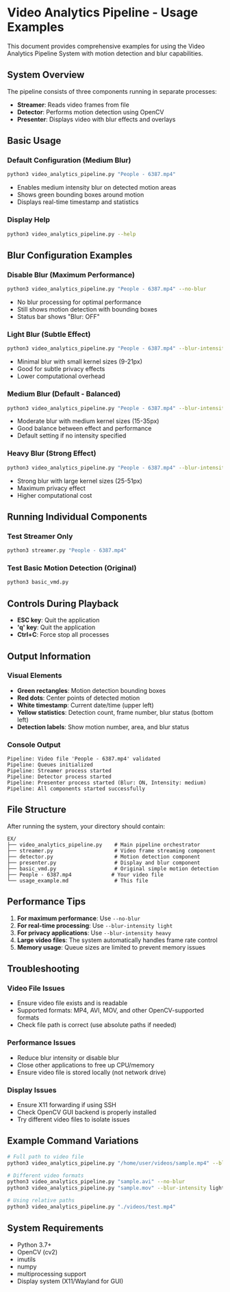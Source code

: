 # Video Analytics Pipeline - Usage Examples

This document provides comprehensive examples for using the Video Analytics Pipeline System with motion detection and blur capabilities.

## System Overview

The pipeline consists of three components running in separate processes:
- **Streamer**: Reads video frames from file
- **Detector**: Performs motion detection using OpenCV
- **Presenter**: Displays video with blur effects and overlays

## Basic Usage

### Default Configuration (Medium Blur)
```bash
python3 video_analytics_pipeline.py "People - 6387.mp4"
```
- Enables medium intensity blur on detected motion areas
- Shows green bounding boxes around motion
- Displays real-time timestamp and statistics

### Display Help
```bash
python3 video_analytics_pipeline.py --help
```

## Blur Configuration Examples

### Disable Blur (Maximum Performance)
```bash
python3 video_analytics_pipeline.py "People - 6387.mp4" --no-blur
```
- No blur processing for optimal performance
- Still shows motion detection with bounding boxes
- Status bar shows "Blur: OFF"

### Light Blur (Subtle Effect)
```bash
python3 video_analytics_pipeline.py "People - 6387.mp4" --blur-intensity light
```
- Minimal blur with small kernel sizes (9-21px)
- Good for subtle privacy effects
- Lower computational overhead

### Medium Blur (Default - Balanced)
```bash
python3 video_analytics_pipeline.py "People - 6387.mp4" --blur-intensity medium
```
- Moderate blur with medium kernel sizes (15-35px)
- Good balance between effect and performance
- Default setting if no intensity specified

### Heavy Blur (Strong Effect)
```bash
python3 video_analytics_pipeline.py "People - 6387.mp4" --blur-intensity heavy
```
- Strong blur with large kernel sizes (25-51px)
- Maximum privacy effect
- Higher computational cost

## Running Individual Components

### Test Streamer Only
```bash
python3 streamer.py "People - 6387.mp4"
```

### Test Basic Motion Detection (Original)
```bash
python3 basic_vmd.py
```

## Controls During Playback

- **ESC key**: Quit the application
- **'q' key**: Quit the application  
- **Ctrl+C**: Force stop all processes

## Output Information

### Visual Elements
- **Green rectangles**: Motion detection bounding boxes
- **Red dots**: Center points of detected motion
- **White timestamp**: Current date/time (upper left)
- **Yellow statistics**: Detection count, frame number, blur status (bottom left)
- **Detection labels**: Show motion number, area, and blur status

### Console Output
```
Pipeline: Video file 'People - 6387.mp4' validated
Pipeline: Queues initialized
Pipeline: Streamer process started
Pipeline: Detector process started
Pipeline: Presenter process started (Blur: ON, Intensity: medium)
Pipeline: All components started successfully
```

## File Structure

After running the system, your directory should contain:
```
EX/
├── video_analytics_pipeline.py    # Main pipeline orchestrator
├── streamer.py                    # Video frame streaming component
├── detector.py                    # Motion detection component
├── presenter.py                   # Display and blur component
├── basic_vmd.py                   # Original simple motion detection
├── People - 6387.mp4             # Your video file
└── usage_example.md               # This file
```

## Performance Tips

1. **For maximum performance**: Use `--no-blur`
2. **For real-time processing**: Use `--blur-intensity light`
3. **For privacy applications**: Use `--blur-intensity heavy`
4. **Large video files**: The system automatically handles frame rate control
5. **Memory usage**: Queue sizes are limited to prevent memory issues

## Troubleshooting

### Video File Issues
- Ensure video file exists and is readable
- Supported formats: MP4, AVI, MOV, and other OpenCV-supported formats
- Check file path is correct (use absolute paths if needed)

### Performance Issues
- Reduce blur intensity or disable blur
- Close other applications to free up CPU/memory
- Ensure video file is stored locally (not network drive)

### Display Issues
- Ensure X11 forwarding if using SSH
- Check OpenCV GUI backend is properly installed
- Try different video files to isolate issues

## Example Command Variations

```bash
# Full path to video file
python3 video_analytics_pipeline.py "/home/user/videos/sample.mp4" --blur-intensity heavy

# Different video formats
python3 video_analytics_pipeline.py "sample.avi" --no-blur
python3 video_analytics_pipeline.py "sample.mov" --blur-intensity light

# Using relative paths
python3 video_analytics_pipeline.py "./videos/test.mp4"
```

## System Requirements

- Python 3.7+
- OpenCV (cv2)
- imutils
- numpy
- multiprocessing support
- Display system (X11/Wayland for GUI)
